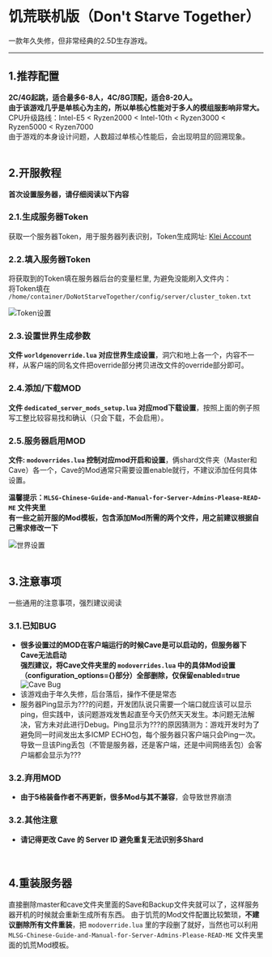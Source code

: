 # 饥荒联机版（Don't Starve Together）
一款年久失修，但非常经典的2.5D生存游戏。

---

## 1.推荐配置

**2C/4G起跳，适合最多6-8人，4C/8G顶配，适合8-20人。**  
**由于该游戏几乎是单核心为主的，所以单核心性能对于多人的模组服影响非常大。**  
CPU升级路线：Intel-E5 < Ryzen2000 < Intel-10th < Ryzen3000 < Ryzen5000 < Ryzen7000  
由于游戏的本身设计问题，人数超过单核心性能后，会出现明显的回溯现象。  
<br>

## 2.开服教程

**首次设置服务器，请仔细阅读以下内容**  

### 2.1.生成服务器Token
获取一个服务器Token，用于服务器列表识别，Token生成网址: [Klei Account](https://accounts.klei.com/account/game/servers?game=DontStarveTogether)  

### 2.2.填入服务器Token
将获取到的Token填在服务器后台的变量栏里, 为避免没能刷入文件内：  
将Token填在 `/home/container/DoNotStarveTogether/config/server/cluster_token.txt`  

![Token设置](/assets/dontstrave/token-setup.png)  

### 2.3.设置世界生成参数
**文件 `worldgenoverride.lua` 对应世界生成设置**，洞穴和地上各一个，内容不一样，从客户端的同名文件把override部分拷贝进改文件的override部分即可。  

### 2.4.添加/下载MOD
**文件 `dedicated_server_mods_setup.lua` 对应mod下载设置**，按照上面的例子照写工整比较容易找和确认（只会下载，不会启用）。  

### 2.5.服务器启用MOD
**文件: `modoverrides.lua` 控制对应mod开启和设置**，俩shard文件夹（Master和Cave）各一个，Cave的Mod通常只需要设置enable就行，不建议添加任何具体设置。  

**温馨提示：`MLSG-Chinese-Guide-and-Manual-for-Server-Admins-Please-READ-ME` 文件夹里  
有一些之前开服的Mod模板，包含添加Mod所需的两个文件，用之前建议根据自己需求修改一下**  

![世界设置](/assets/dontstrave/mod-setup.png)  
<br>

## 3.注意事项

一些通用的注意事项，强烈建议阅读  

### 3.1.已知BUG

- **很多设置过的MOD在客户端运行的时候Cave是可以启动的，但服务器下Cave无法启动**  
  **强烈建议，将Cave文件夹里的 `modoverrides.lua` 中的具体Mod设置（configuration_options={}部分）全部删除，仅保留enabled=true**
  ![Cave Bug](/assets/dontstrave/cave-bug.png)
  <br>
- 该游戏由于年久失修，后台落后，操作不便是常态
- 服务器Ping显示为???的问题，开发团队说只需要一个端口就应该可以显示ping，但实践中，该问题游戏发售起直至今天仍然天天发生。本问题无法解决，官方未对此进行Debug。Ping显示为???的原因猜测为：游戏开发时为了避免同一时间发出太多ICMP ECHO包，每个服务器只客户端只会Ping一次。导致一旦该Ping丢包（不管是服务器，还是客户端，还是中间网络丢包）会客户端都会显示为???  

### 3.2.弃用MOD

- **由于5格装备作者不再更新，很多Mod与其不兼容**，会导致世界崩溃  

### 3.2.其他注意

- **请记得更改 Cave 的 Server ID 避免重复无法识别多Shard**  
<br>

## 4.重装服务器

直接删除master和cave文件夹里面的Save和Backup文件夹就可以了，这样服务器开机的时候就会重新生成所有东西。
由于饥荒的Mod文件配置比较繁琐，**不建议删除所有文件重装**，把 `modoverride.lua` 里的字段删了就好，当然也可以利用 
`MLSG-Chinese-Guide-and-Manual-for-Server-Admins-Please-READ-ME` 文件夹里面的饥荒Mod模板。
